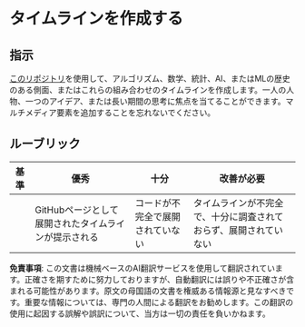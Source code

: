 # タイムラインを作成する

## 指示

[このリポジトリ](https://github.com/Digital-Humanities-Toolkit/timeline-builder)を使用して、アルゴリズム、数学、統計、AI、またはMLの歴史のある側面、またはこれらの組み合わせのタイムラインを作成します。一人の人物、一つのアイデア、または長い期間の思考に焦点を当てることができます。マルチメディア要素を追加することを忘れないでください。

## ルーブリック

| 基準     | 優秀                                             | 十分                                    | 改善が必要                                                       |
| -------- | ------------------------------------------------- | --------------------------------------- | ---------------------------------------------------------------- |
|          | GitHubページとして展開されたタイムラインが提示される | コードが不完全で展開されていない        | タイムラインが不完全で、十分に調査されておらず、展開されていない |

**免責事項**:
この文書は機械ベースのAI翻訳サービスを使用して翻訳されています。正確さを期すために努力しておりますが、自動翻訳には誤りや不正確さが含まれる可能性があります。原文の母国語の文書を権威ある情報源と見なすべきです。重要な情報については、専門の人間による翻訳をお勧めします。この翻訳の使用に起因する誤解や誤訳について、当方は一切の責任を負いかねます。